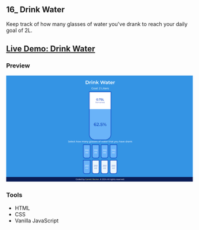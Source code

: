 ## 16_ Drink Water

Keep track of how many glasses of water you've drank to reach your daily goal of 2L.

## [Live Demo: Drink Water](https://16-drink-water-gdbecker.replit.app/)

### Preview

!["HomePage"](./HomePage.png)

### Tools
- HTML
- CSS
- Vanilla JavaScript